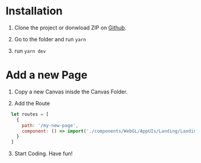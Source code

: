# Installation

1. Clone the project or donwload ZIP on [Github](https://github.com/wonglok/o3d-gen3).

2. Go to the folder and run `yarn`

3. run `yarn dev`

# Add a new Page

1. Copy a new Canvas inisde the Canvas Folder.

2. Add the Route
```javascript
  let routes = [
    {
      path: '/my-new-page',
      component: () => import('./components/WebGL/AppUIs/Landing/LandingPage.vue')
    }
  ]
```

3. Start Coding. Have fun!
